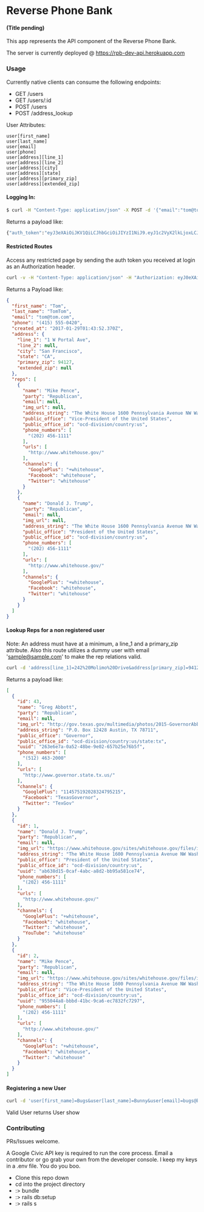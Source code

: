 # Reverse Phone Bank
#### (Title pending)

This app represents the API component of the Reverse Phone Bank.

The server is currently deployed @ https://rpb-dev-api.herokuapp.com

### Usage

Currently native clients can consume the following endpoints:

* GET /users
* GET /users/:id
* POST /users
* POST /address_lookup

User Attributes:
```
user[first_name]
user[last_name]
user[email]
user[phone]
user[address][line_1]
user[address][line_2]
user[address][city]
user[address][state]
user[address][primary_zip]
user[address][extended_zip]
```

#### Logging In:

```bash
$ curl -H "Content-Type: application/json" -X POST -d '{"email":"tom@tom.com","password":"tomtom"}' http://rpb-dev-api.herokuapp.com/authenticate

```
Returns a payload like:
```bash
{"auth_token":"eyJ3eXAiOiJKV1QiLCJhbGciOiJIYzI1NiJ9.eyJ1c2VyX2lkLjoxLCJleHAiOjE0ODgyMiE0MzB9.CVqAjD1cii0HKwYbI3xgAMT3kfkiRhbRAXLs_n97rWU"}
```

#### Restricted Routes

Access any restricted page by sending the auth token you received at login as an Authorization header.

```bash
curl -v -H "Content-Type: application/json" -H "Authorization: eyJ0eXAiOiJKV1orizationOi eyJ0eXAiOiJKV1QiLCJhbGciOiJIUzI1NiJ9.eyJ1c2VyX2lkIjoxLCJleHAiOjE0OTEyMzQxMzJ9.4I2IXLIu6TVsX2lmLf58oy5OGdd0i2BMExNZV22wSII" GET https://rpb-dev-api.herokuapp.com/users/1
```

Returns a Payload like:

```json
{
  "first_name": "Tom",
  "last_name": "TomTom",
  "email": "tom@tom.com",
  "phone": "(415) 555-0420",
  "created_at": "2017-01-29T01:43:52.370Z",
  "address": {
    "line_1": "1 W Portal Ave",
    "line_2": null,
    "city": "San Francisco",
    "state": "CA",
    "primary_zip": 94127,
    "extended_zip": null
  },
  "reps": [
    {
      "name": "Mike Pence",
      "party": "Republican",
      "email": null,
      "img_url": null,
      "address_string": "The White House 1600 Pennsylvania Avenue NW Washington, DC 20500",
      "public_office": "Vice-President of the United States",
      "public_office_id": "ocd-division/country:us",
      "phone_numbers": [
        "(202) 456-1111"
      ],
      "urls": [
        "http://www.whitehouse.gov/"
      ],
      "channels": {
        "GooglePlus": "+whitehouse",
        "Facebook": "whitehouse",
        "Twitter": "whitehouse"
      }
    },
    {
      "name": "Donald J. Trump",
      "party": "Republican",
      "email": null,
      "img_url": null,
      "address_string": "The White House 1600 Pennsylvania Avenue NW Washington, DC 20500",
      "public_office": "President of the United States",
      "public_office_id": "ocd-division/country:us",
      "phone_numbers": [
        "(202) 456-1111"
      ],
      "urls": [
        "http://www.whitehouse.gov/"
      ],
      "channels": {
        "GooglePlus": "+whitehouse",
        "Facebook": "whitehouse",
        "Twitter": "whitehouse"
      }
    }
  ]
}
```

#### Lookup Reps for a non registered user

Note: An address must have at a minimum, a line_1 and a primary_zip attribute. Also this route utilizes a dummy user with email 'sample@sample.com' to make the rep relations valid.

```bash
curl -d 'address[line_1]=242%20Molimo%20Drive&address[primary_zip]=94127' http://localhost:3000/address_lookup
```

Returns a payload like:
```json
[
  {
    "id": 43,
    "name": "Greg Abbott",
    "party": "Republican",
    "email": null,
    "img_url": "http://gov.texas.gov/multimedia/photos/2015-GovernorAbbott-Portrait.jpg",
    "address_string": "P.O. Box 12428 Austin, TX 78711",
    "public_office": "Governor",
    "public_office_id": "ocd-division/country:us/state:tx",
    "uuid": "263e6e7a-0a52-48be-9e02-657b25e76b5f",
    "phone_numbers": [
      "(512) 463-2000"
    ],
    "urls": [
      "http://www.governor.state.tx.us/"
    ],
    "channels": {
      "GooglePlus": "114575192028324795215",
      "Facebook": "TexasGovernor",
      "Twitter": "TexGov"
    }
  },
  {
    "id": 1,
    "name": "Donald J. Trump",
    "party": "Republican",
    "email": null,
    "img_url": "https://www.whitehouse.gov/sites/whitehouse.gov/files/images/45/PE%20Color.jpg",
    "address_string": "The White House 1600 Pennsylvania Avenue NW Washington, DC 20500",
    "public_office": "President of the United States",
    "public_office_id": "ocd-division/country:us",
    "uuid": "ab638d15-0caf-4abc-a8d2-bb95a581ce74",
    "phone_numbers": [
      "(202) 456-1111"
    ],
    "urls": [
      "http://www.whitehouse.gov/"
    ],
    "channels": {
      "GooglePlus": "+whitehouse",
      "Facebook": "whitehouse",
      "Twitter": "whitehouse",
      "YouTube": "whitehouse"
    }
  },
  {
    "id": 2,
    "name": "Mike Pence",
    "party": "Republican",
    "email": null,
    "img_url": "https://www.whitehouse.gov/sites/whitehouse.gov/files/images/45/VPE%20Color.jpg",
    "address_string": "The White House 1600 Pennsylvania Avenue NW Washington, DC 20500",
    "public_office": "Vice-President of the United States",
    "public_office_id": "ocd-division/country:us",
    "uuid": "955044a8-bbbd-41bc-9ca6-ec7832fc7297",
    "phone_numbers": [
      "(202) 456-1111"
    ],
    "urls": [
      "http://www.whitehouse.gov/"
    ],
    "channels": {
      "GooglePlus": "+whitehouse",
      "Facebook": "whitehouse",
      "Twitter": "whitehouse"
    }
  }
]
```

#### Registering a new User

```bash
curl -d 'user[first_name]=Bugs&user[last_name]=Bunny&user[email]=bugs@bunny.com&user[phone]=(342)%20555-5578&user[password]=tomtom&user[password_confirmation]=tomtom&user[address][line_1]=4850%20SW%20Snow%20Cir&user[address][city]=Holt&user[address][state]=MO&user[address][primary_zip]=64048' http://localhost:3000/users
```

Valid User returns User show

### Contributing
PRs/Issues welcome.

A Google Civic API key is required to run the core process. Email a contributor
or go grab your own from the developer console. I keep my keys in a .env file. You do you boo.

* Clone this repo down
* cd into the project directory
* :> bundle
* :> rails db:setup
* :> rails s
